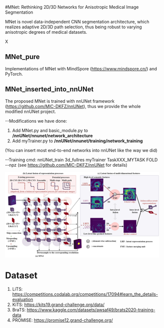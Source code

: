 #MNet: Rethinking 2D/3D Networks for Anisotropic Medical Image Segmentation

MNet is novel data-independent CNN segmentation architecture, which realizes adaptive 2D/3D path selection, thus being robust to varying anisotropic degrees of medical datasets.


X

## MNet_pure
Implementations of MNet with MindSpore (https://www.mindspore.cn/) and PyTorch. 


## MNet_inserted_into_nnUNet
The proposed MNet is trained with nnUNet framework (https://github.com/MIC-DKFZ/nnUNet), thus we provide the whole modified nnUNet project. 

--Modifications we have done:
1) Add MNet.py and basic_module.py to **/nnUNet/nnunet/network_architecture**
2) Add myTrainer.py to **/nnUNet/nnunet/training/network_training**

(You can insert most end-to-end networks into nnUNet like the way we did)

--Training cmd:
nnUNet_train 3d_fullres myTrainer TaskXXX_MYTASK FOLD --npz (see https://github.com/MIC-DKFZ/nnUNet for details)










<img src="https://github.com/zfdong-code/MNet/blob/main/MNet.jpg" width="800px"> 

# Dataset

1. LiTS: https://competitions.codalab.org/competitions/17094#learn_the_details-evaluation
2. KiTS: https://kits19.grand-challenge.org/data/
3. BraTS: https://www.kaggle.com/datasets/awsaf49/brats2020-training-data
4. PROMISE: https://promise12.grand-challenge.org/

